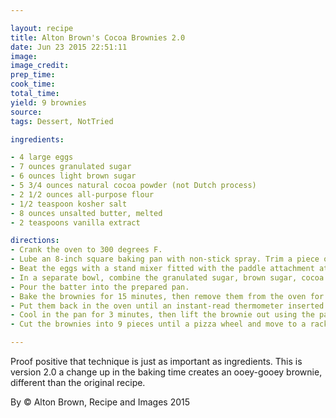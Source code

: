 ```yaml
---

layout: recipe
title: Alton Brown's Cocoa Brownies 2.0
date: Jun 23 2015 22:51:11
image:
image_credit:
prep_time:
cook_time:
total_time:
yield: 9 brownies
source:
tags: Dessert, NotTried

ingredients:

- 4 large eggs
- 7 ounces granulated sugar
- 6 ounces light brown sugar
- 5 3/4 ounces natural cocoa powder (not Dutch process)
- 2 1/2 ounces all-purpose flour
- 1/2 teaspoon kosher salt
- 8 ounces unsalted butter, melted
- 2 teaspoons vanilla extract

directions:
- Crank the oven to 300 degrees F.
- Lube an 8-inch square baking pan with non-stick spray. Trim a piece of parchment paper so that it fits just inside the baking dish with overhang on two sides and place it inside the pan.
- Beat the eggs with a stand mixer fitted with the paddle attachment at medium speed until fluffy and light yellow, 2 to 3 minutes.
- In a separate bowl, combine the granulated sugar, brown sugar, cocoa powder, flour and salt. Drop the mixer speed to low and slowly introduce the sugar mixture. Follow with the butter and vanilla. Continue mixing until you've got a nice, smooth goo.
- Pour the batter into the prepared pan.
- Bake the brownies for 15 minutes, then remove them from the oven for 15 minutes.
- Put them back in the oven until an instant-read thermometer inserted into the middle of the brownie, reads 195 degrees F (about 30 minutes).
- Cool in the pan for 3 minutes, then lift the brownie out using the parchment paper as a sling.
- Cut the brownies into 9 pieces until a pizza wheel and move to a rack to cool completely.

---
```

Proof positive that technique is just as important as ingredients. This is version 2.0 a change up in the baking time creates an ooey-gooey brownie, different than the original recipe.

By © Alton Brown, Recipe and Images 2015
